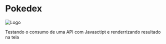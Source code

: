 
# Pokedex 

![Logo](https://res.cloudinary.com/postman/image/upload/v1584273759/team/tmk3zox96hzawbav0o3e.ico)



Testando o consumo de uma API com Javasctipt e renderrizando resultado na tela


